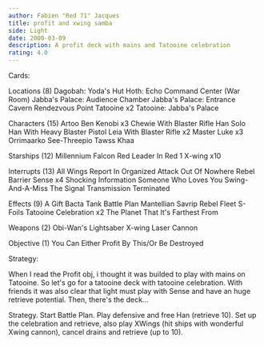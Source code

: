 ```yaml
---
author: Fabien "Red 71" Jacques
title: profit and xwing samba
side: Light
date: 2000-03-09
description: A profit deck with mains and Tatooine celebration
rating: 4.0
---
```

Cards: 

Locations (8)
Dagobah: Yoda's Hut
Hoth: Echo Command Center (War Room)
Jabba's Palace: Audience Chamber
Jabba's Palace: Entrance Cavern
Rendezvous Point
Tatooine  x2
Tatooine: Jabba's Palace

Characters (15)
Artoo
Ben Kenobi  x3
Chewie With Blaster Rifle
Han Solo
Han With Heavy Blaster Pistol
Leia With Blaster Rifle  x2
Master Luke  x3
Orrimaarko
See-Threepio
Tawss Khaa

Starships (12)
Millennium Falcon
Red Leader In Red 1
X-wing	x10

Interrupts (13)
All Wings Report In
Organized Attack
Out Of Nowhere
Rebel Barrier
Sense  x4
Shocking Information
Someone Who Loves You
Swing-And-A-Miss
The Signal
Transmission Terminated

Effects (9)
A Gift
Bacta Tank
Battle Plan
Mantellian Savrip
Rebel Fleet
S-Foils
Tatooine Celebration  x2
The Planet That It's Farthest From

Weapons (2)
Obi-Wan's Lightsaber
X-wing Laser Cannon

Objective (1)
You Can Either Profit By This/Or Be Destroyed


Strategy: 

When I read the Profit obj, i thought it was builded to play with mains on Tatooine.
So let's go for a tatooine deck with tatooine celebration.
With friends it was also clear that light must play with Sense and have an huge retrieve potential. Then, there's the deck...

Strategy.
Start Battle Plan.
Play defensive and free Han (retrieve 10).
Set up the celebration and retrieve, also play XWings (hit ships with wonderful Xwing cannon), cancel drains and retrieve (up to 10).

